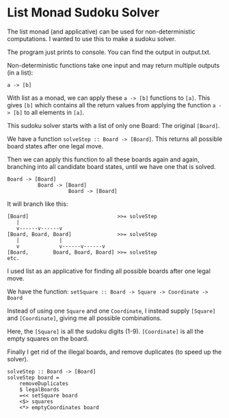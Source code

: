 List Monad Sudoku Solver 
========================
The list monad (and applicative) can be used for non-deterministic computations. I wanted to use this to make a sudoku solver.

The program just prints to console. You can find the output in output.txt.

Non-deterministic functions take one input and may return multiple outputs (in a list):

```a -> [b]```

With list as a monad, we can apply these ```a -> [b]``` functions to ```[a]```. This gives ```[b]``` which contains all the return values from applying the function ```a -> [b]``` to all elements in ```[a]```.

This sudoku solver starts with a list of only one Board: The original ```[Board]```.

We have a function ```solveStep :: Board -> [Board]```. This returns all possible board states after one legal move.

Then we can apply this function to all these boards again and again, branching into all candidate board states, until we have one that is solved.

```
Board -> [Board]
          Board -> [Board]
                    Board -> [Board]
```

It will branch like this:
```
[Board]                             >>= solveStep
   | 
   v------v------v
[Board, Board, Board]               >>= solveStep
   |             | 
   v             v------v------v
[Board,        Board, Board, Board] >>= solveStep
etc.
```

I used list as an applicative for finding all possible boards after one legal move.

We have the function:
```setSquare :: Board -> Square -> Coordinate -> Board```

Instead of using one ```Square``` and one ```Coordinate```, I instead supply ```[Square]``` and ```[Coordinate]```, giving me all possible combinations.

Here, the ```[Square]``` is all the sudoku digits (1-9). ```[Coordinate]``` is all the empty squares on the board.

Finally I get rid of the illegal boards, and remove duplicates (to speed up the solver).

```
solveStep :: Board -> [Board]
solveStep board =
    removeDuplicates
    $ legalBoards
    =<< setSquare board
    <$> squares
    <*> emptyCoordinates board
```
